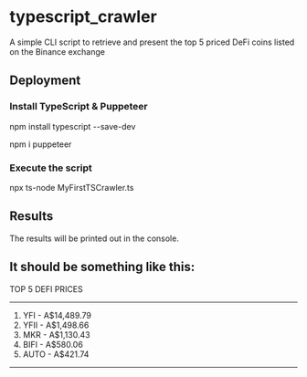# typescript_crawler
A simple CLI script to retrieve and present the top 5 priced DeFi coins listed on the Binance exchange

## Deployment
### Install TypeScript & Puppeteer
npm install typescript --save-dev

npm i puppeteer
### Execute the script
npx ts-node MyFirstTSCrawler.ts

## Results
The results will be printed out in the console.

It should be something like this:
-------------------

 TOP 5 DEFI PRICES
 
-------------------

1. YFI - A$14,489.79
2. YFII - A$1,498.66
3. MKR - A$1,130.43
4. BIFI - A$580.06
5. AUTO - A$421.74

-------------------
